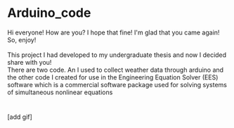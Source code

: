 # Arduino_code

Hi everyone! How are you? I hope that fine! I'm glad that you came again! So, enjoy!
<br>
<br>
This project I had developed to my undergraduate thesis and now I decided share with you!
<br>
There are two code. An I used to collect weather data through arduino and the other code I created for use in the Engineering Equation Solver (EES) software which is a commercial software package used for solving systems of simultaneous nonlinear equations
<br>
#

[add gif]

